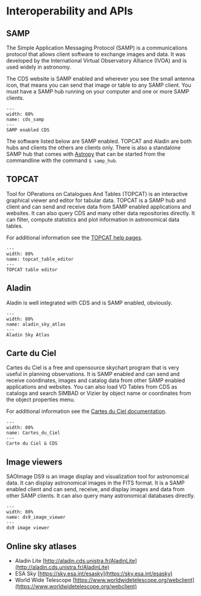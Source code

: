 # Interoperability and APIs

## SAMP

The Simple Application Messaging Protocol (SAMP) is a communications protocol
that allows client software to exchange images and data. It was developed by the
International Virtual Observatory Alliance (IVOA) and is used widely in
astronomy.

The CDS website is SAMP enabled and wherever you see the small antenna icon,
that means you can send that image or table to any SAMP client. You must have a
SAMP hub running on your computer and one or more SAMP clients.

```{figure} _images/SAMP_1.png
---
width: 80%
name: cds_samp
---
SAMP enabled CDS
```

The software listed below are SAMP enabled. TOPCAT and Aladin are both hubs and
clients the others are clients only. There is also a standalone SAMP hub that
comes with [Astropy](https://docs.astropy.org/en/stable/samp/) that can be
started from the commandline with the command `$ samp_hub`.

## TOPCAT

Tool for OPerations on Catalogues And Tables (TOPCAT) is an interactive
graphical viewer and editor for tabular data. TOPCAT is a SAMP hub and client
and can send and receive data from SAMP enabled applications and websites. It
can also query CDS and many other data repositories directly. It can filter,
compute statistics and plot information in astronomical data tables.

For additional information see the [TOPCAT help pages](https://www.star.bris.ac.uk/~mbt/topcat/sun253/index.html).

```{figure} _images/topcat_1.png
---
width: 80%
name: topcat_table_editor
---
TOPCAT table editor
```

## Aladin

Aladin is well integrated with CDS and is SAMP enabled, obviously.

```{figure} _images/aladin_1.png
---
width: 80%
name: aladin_sky_atlas
---
Aladin Sky Atlas
```

## Carte du Ciel

Cartes du Ciel is a free and opensource skychart program that is very useful in
planning observations. It is SAMP enabled and can send and receive coordinates,
images and catalog data from other SAMP enabled applications and websites. You
can also load VO Tables from CDS as catalogs and search SIMBAD or Vizier by
object name or coordinates from the object properties menu.

For additional information see the
[Cartes du Ciel documentation](https://www.ap-i.net/skychart/en/documentation/start).



```{figure} _images/Cartes_du_Ciel_1.png
---
width: 80%
name: Cartes_du_Ciel
---
Carte du Ciel & CDS
```

## Image viewers

SAOImage DS9 is an image display and visualization tool for astronomical data. It
can display astronomical images in the FITS format. It is a SAMP enabled client
and can send, receive, and display images and data from other SAMP clients. It
can also query many astronomical databases directly.

```{figure} _images/ds9_1.png
---
width: 80%
name: ds9_image_viewer
---
ds9 image viewer
```

## Online sky atlases

- Aladin Lite [http://aladin.cds.unistra.fr/AladinLite](http://aladin.cds.unistra.fr/AladinLite)
- ESA Sky [https://sky.esa.int/esasky](https://sky.esa.int/esasky)
- World Wide Telescope [https://www.worldwidetelescope.org/webclient](https://www.worldwidetelescope.org/webclient)
